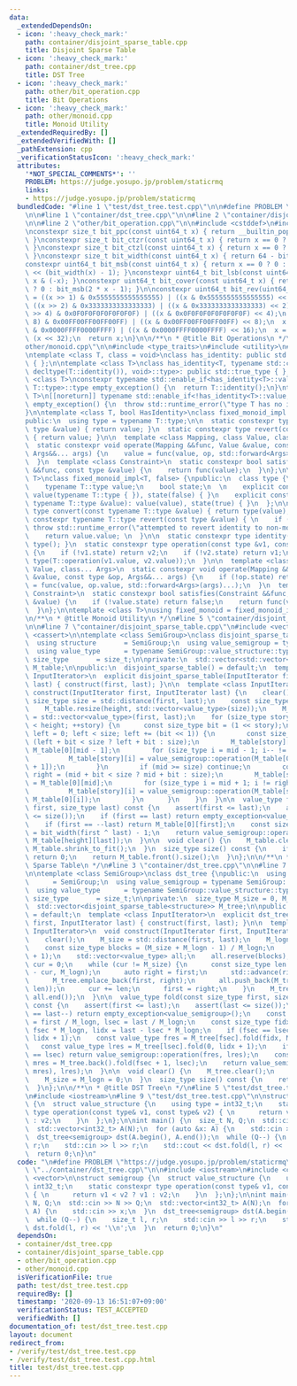 ```yaml
---
data:
  _extendedDependsOn:
  - icon: ':heavy_check_mark:'
    path: container/disjoint_sparse_table.cpp
    title: Disjoint Sparse Table
  - icon: ':heavy_check_mark:'
    path: container/dst_tree.cpp
    title: DST Tree
  - icon: ':heavy_check_mark:'
    path: other/bit_operation.cpp
    title: Bit Operations
  - icon: ':heavy_check_mark:'
    path: other/monoid.cpp
    title: Monoid Utility
  _extendedRequiredBy: []
  _extendedVerifiedWith: []
  _pathExtension: cpp
  _verificationStatusIcon: ':heavy_check_mark:'
  attributes:
    '*NOT_SPECIAL_COMMENTS*': ''
    PROBLEM: https://judge.yosupo.jp/problem/staticrmq
    links:
    - https://judge.yosupo.jp/problem/staticrmq
  bundledCode: "#line 1 \"test/dst_tree.test.cpp\"\n\n#define PROBLEM \"https://judge.yosupo.jp/problem/staticrmq\"\
    \n\n#line 1 \"container/dst_tree.cpp\"\n\n#line 2 \"container/disjoint_sparse_table.cpp\"\
    \n\n#line 2 \"other/bit_operation.cpp\"\n\n#include <cstddef>\n#include <cstdint>\n\
    \nconstexpr size_t bit_ppc(const uint64_t x) { return __builtin_popcountll(x);\
    \ }\nconstexpr size_t bit_ctzr(const uint64_t x) { return x == 0 ? 64 : __builtin_ctzll(x);\
    \ }\nconstexpr size_t bit_ctzl(const uint64_t x) { return x == 0 ? 64 : __builtin_clzll(x);\
    \ }\nconstexpr size_t bit_width(const uint64_t x) { return 64 - bit_ctzl(x); }\n\
    constexpr uint64_t bit_msb(const uint64_t x) { return x == 0 ? 0 : uint64_t(1)\
    \ << (bit_width(x) - 1); }\nconstexpr uint64_t bit_lsb(const uint64_t x) { return\
    \ x & (-x); }\nconstexpr uint64_t bit_cover(const uint64_t x) { return x == 0\
    \ ? 0 : bit_msb(2 * x - 1); }\n\nconstexpr uint64_t bit_rev(uint64_t x) {\n  x\
    \ = ((x >> 1) & 0x5555555555555555) | ((x & 0x5555555555555555) << 1);\n  x =\
    \ ((x >> 2) & 0x3333333333333333) | ((x & 0x3333333333333333) << 2);\n  x = ((x\
    \ >> 4) & 0x0F0F0F0F0F0F0F0F) | ((x & 0x0F0F0F0F0F0F0F0F) << 4);\n  x = ((x >>\
    \ 8) & 0x00FF00FF00FF00FF) | ((x & 0x00FF00FF00FF00FF) << 8);\n  x = ((x >> 16)\
    \ & 0x0000FFFF0000FFFF) | ((x & 0x0000FFFF0000FFFF) << 16);\n  x = (x >> 32) |\
    \ (x << 32);\n  return x;\n}\n\n/**\n * @title Bit Operations\n */\n#line 2 \"\
    other/monoid.cpp\"\n\n#include <type_traits>\n#include <utility>\n#include <stdexcept>\n\
    \ntemplate <class T, class = void>\nclass has_identity: public std::false_type\
    \ { };\n\ntemplate <class T>\nclass has_identity<T, typename std::conditional<false,\
    \ decltype(T::identity()), void>::type>: public std::true_type { };\n\ntemplate\
    \ <class T>\nconstexpr typename std::enable_if<has_identity<T>::value, typename\
    \ T::type>::type empty_exception() {\n  return T::identity();\n}\ntemplate <class\
    \ T>\n[[noreturn]] typename std::enable_if<!has_identity<T>::value, typename T::type>::type\
    \ empty_exception() {\n  throw std::runtime_error(\"type T has no identity\");\n\
    }\n\ntemplate <class T, bool HasIdentity>\nclass fixed_monoid_impl: public T {\n\
    public:\n  using type = typename T::type;\n\n  static constexpr type convert(const\
    \ type &value) { return value; }\n  static constexpr type revert(const type &value)\
    \ { return value; }\n\n  template <class Mapping, class Value, class... Args>\n\
    \  static constexpr void operate(Mapping &&func, Value &value, const type &op,\
    \ Args&&... args) {\n    value = func(value, op, std::forward<Args>(args)...);\n\
    \  }\n  template <class Constraint>\n  static constexpr bool satisfies(Constraint\
    \ &&func, const type &value) {\n    return func(value);\n  }\n};\n\ntemplate <class\
    \ T>\nclass fixed_monoid_impl<T, false> {\npublic:\n  class type {\n  public:\n\
    \    typename T::type value;\n    bool state;\n  \n    explicit constexpr type():\
    \ value(typename T::type { }), state(false) { }\n    explicit constexpr type(const\
    \ typename T::type &value): value(value), state(true) { }\n  };\n\n  static constexpr\
    \ type convert(const typename T::type &value) { return type(value); }\n  static\
    \ constexpr typename T::type revert(const type &value) { \n    if (!value.state)\
    \ throw std::runtime_error(\"attempted to revert identity to non-monoid\"); \n\
    \    return value.value; \n  }\n\n  static constexpr type identity() { return\
    \ type(); }\n  static constexpr type operation(const type &v1, const type &v2)\
    \ {\n    if (!v1.state) return v2;\n    if (!v2.state) return v1;\n    return\
    \ type(T::operation(v1.value, v2.value));\n  }\n\n  template <class Mapping, class\
    \ Value, class... Args>\n  static constexpr void operate(Mapping &&func, Value\
    \ &value, const type &op, Args&&... args) {\n    if (!op.state) return;\n    value\
    \ = func(value, op.value, std::forward<Args>(args)...);\n  }\n  template <class\
    \ Constraint>\n  static constexpr bool satisfies(Constraint &&func, const type\
    \ &value) {\n    if (!value.state) return false;\n    return func(value.value);\n\
    \  }\n};\n\ntemplate <class T>\nusing fixed_monoid = fixed_monoid_impl<T, has_identity<T>::value>;\n\
    \n/**\n * @title Monoid Utility\n */\n#line 5 \"container/disjoint_sparse_table.cpp\"\
    \n\n#line 7 \"container/disjoint_sparse_table.cpp\"\n#include <vector>\n#include\
    \ <cassert>\n\ntemplate <class SemiGroup>\nclass disjoint_sparse_table {\npublic:\n\
    \  using structure       = SemiGroup;\n  using value_semigroup = typename SemiGroup::value_structure;\n\
    \  using value_type      = typename SemiGroup::value_structure::type;\n  using\
    \ size_type       = size_t;\n\nprivate:\n  std::vector<std::vector<value_type>>\
    \ M_table;\n\npublic:\n  disjoint_sparse_table() = default;\n  template <class\
    \ InputIterator>\n  explicit disjoint_sparse_table(InputIterator first, InputIterator\
    \ last) { construct(first, last); }\n\n  template <class InputIterator>\n  void\
    \ construct(InputIterator first, InputIterator last) {\n    clear();\n    const\
    \ size_type size = std::distance(first, last);\n    const size_type height = bit_width(size);\n\
    \    M_table.resize(height, std::vector<value_type>(size));\n    M_table.front()\
    \ = std::vector<value_type>(first, last);\n    for (size_type story = 1; story\
    \ < height; ++story) {\n      const size_type bit = (1 << story);\n      for (size_type\
    \ left = 0; left < size; left += (bit << 1)) {\n        const size_type mid =\
    \ (left + bit < size ? left + bit : size);\n        M_table[story][mid - 1] =\
    \ M_table[0][mid - 1];\n        for (size_type i = mid - 1; i-- != left;) {\n\
    \          M_table[story][i] = value_semigroup::operation(M_table[0][i], M_table[story][i\
    \ + 1]);\n        }\n        if (mid >= size) continue;\n        const size_type\
    \ right = (mid + bit < size ? mid + bit : size);\n        M_table[story][mid]\
    \ = M_table[0][mid];\n        for (size_type i = mid + 1; i != right; ++i) {\n\
    \          M_table[story][i] = value_semigroup::operation(M_table[story][i - 1],\
    \ M_table[0][i]);\n        }\n      }\n    }\n  }\n\n  value_type fold(const size_type\
    \ first, size_type last) const {\n    assert(first <= last);\n    assert(last\
    \ <= size());\n    if (first == last) return empty_exception<value_semigroup>();\n\
    \    if (first == --last) return M_table[0][first];\n    const size_type height\
    \ = bit_width(first ^ last) - 1;\n    return value_semigroup::operation(M_table[height][first],\
    \ M_table[height][last]);\n  }\n\n  void clear() {\n    M_table.clear();\n   \
    \ M_table.shrink_to_fit();\n  }\n  size_type size() const {\n    if (M_table.empty())\
    \ return 0;\n    return M_table.front().size();\n  }\n};\n\n/**\n * @title Disjoint\
    \ Sparse Table\n */\n#line 3 \"container/dst_tree.cpp\"\n\n#line 7 \"container/dst_tree.cpp\"\
    \n\ntemplate <class SemiGroup>\nclass dst_tree {\npublic:\n  using structure \
    \      = SemiGroup;\n  using value_semigroup = typename SemiGroup::value_structure;\n\
    \  using value_type      = typename SemiGroup::value_structure::type;\n  using\
    \ size_type       = size_t;\n\nprivate:\n  size_type M_size = 0, M_logn = 0;\n\
    \  std::vector<disjoint_sparse_table<structure>> M_tree;\n\npublic:\n  dst_tree()\
    \ = default;\n  template <class InputIterator>\n  explicit dst_tree(InputIterator\
    \ first, InputIterator last) { construct(first, last); }\n\n  template <class\
    \ InputIterator>\n  void construct(InputIterator first, InputIterator last) {\n\
    \    clear();\n    M_size = std::distance(first, last);\n    M_logn = bit_width(M_size);\n\
    \    const size_type blocks = (M_size + M_logn - 1) / M_logn;\n    M_tree.reserve(blocks\
    \ + 1);\n    std::vector<value_type> all;\n    all.reserve(blocks);\n    size_type\
    \ cur = 0;\n    while (cur != M_size) {\n      const size_type len = std::min(M_size\
    \ - cur, M_logn);\n      auto right = first;\n      std::advance(right, len);\n\
    \      M_tree.emplace_back(first, right);\n      all.push_back(M_tree.back().fold(0,\
    \ len));\n      cur += len;\n      first = right;\n    }\n    M_tree.emplace_back(all.begin(),\
    \ all.end());\n  }\n\n  value_type fold(const size_type first, size_type last)\
    \ const {\n    assert(first <= last);\n    assert(last <= size());\n    if (first\
    \ == last--) return empty_exception<value_semigroup>();\n    const size_type fsec\
    \ = first / M_logn, lsec = last / M_logn;\n    const size_type fidx = first -\
    \ fsec * M_logn, lidx = last - lsec * M_logn;\n    if (fsec == lsec) return M_tree[fsec].fold(fidx,\
    \ lidx + 1);\n    const value_type fres = M_tree[fsec].fold(fidx, M_logn);\n \
    \   const value_type lres = M_tree[lsec].fold(0, lidx + 1);\n    if (fsec + 1\
    \ == lsec) return value_semigroup::operation(fres, lres);\n    const value_type\
    \ mres = M_tree.back().fold(fsec + 1, lsec);\n    return value_semigroup::operation(value_semigroup::operation(fres,\
    \ mres), lres);\n  }\n\n  void clear() {\n    M_tree.clear();\n    M_tree.shrink_to_fit();\n\
    \    M_size = M_logn = 0;\n  }\n  size_type size() const {\n    return M_size;\n\
    \  }\n};\n\n/**\n * @title DST Tree\n */\n#line 5 \"test/dst_tree.test.cpp\"\n\
    \n#include <iostream>\n#line 9 \"test/dst_tree.test.cpp\"\n\nstruct semigroup\
    \ {\n  struct value_structure {\n    using type = int32_t;\n    static constexpr\
    \ type operation(const type& v1, const type& v2) { \n      return v1 < v2 ? v1\
    \ : v2;\n    }\n  };\n};\n\nint main() {\n  size_t N, Q;\n  std::cin >> N >> Q;\n\
    \  std::vector<int32_t> A(N);\n  for (auto &x: A) {\n    std::cin >> x;\n  }\n\
    \  dst_tree<semigroup> dst(A.begin(), A.end());\n  while (Q--) {\n    size_t l,\
    \ r;\n    std::cin >> l >> r;\n    std::cout << dst.fold(l, r) << '\\n';\n  }\n\
    \  return 0;\n}\n"
  code: "\n#define PROBLEM \"https://judge.yosupo.jp/problem/staticrmq\"\n\n#include\
    \ \"../container/dst_tree.cpp\"\n\n#include <iostream>\n#include <cstddef>\n#include\
    \ <vector>\n\nstruct semigroup {\n  struct value_structure {\n    using type =\
    \ int32_t;\n    static constexpr type operation(const type& v1, const type& v2)\
    \ { \n      return v1 < v2 ? v1 : v2;\n    }\n  };\n};\n\nint main() {\n  size_t\
    \ N, Q;\n  std::cin >> N >> Q;\n  std::vector<int32_t> A(N);\n  for (auto &x:\
    \ A) {\n    std::cin >> x;\n  }\n  dst_tree<semigroup> dst(A.begin(), A.end());\n\
    \  while (Q--) {\n    size_t l, r;\n    std::cin >> l >> r;\n    std::cout <<\
    \ dst.fold(l, r) << '\\n';\n  }\n  return 0;\n}\n"
  dependsOn:
  - container/dst_tree.cpp
  - container/disjoint_sparse_table.cpp
  - other/bit_operation.cpp
  - other/monoid.cpp
  isVerificationFile: true
  path: test/dst_tree.test.cpp
  requiredBy: []
  timestamp: '2020-09-13 16:51:07+09:00'
  verificationStatus: TEST_ACCEPTED
  verifiedWith: []
documentation_of: test/dst_tree.test.cpp
layout: document
redirect_from:
- /verify/test/dst_tree.test.cpp
- /verify/test/dst_tree.test.cpp.html
title: test/dst_tree.test.cpp
---
```

